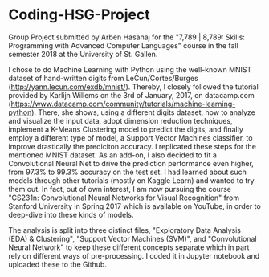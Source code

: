 # Coding-HSG-Project
Group Project submitted by Arben Hasanaj for the "7,789 | 8,789: Skills: Programming with Advanced Computer Languages" course in the fall semester 2018 at the University of St. Gallen.

I chose to do Machine Learning with Python using the well-known MNIST dataset of hand-written digits from LeCun/Cortes/Burges (http://yann.lecun.com/exdb/mnist/). Thereby, I closely followed the tutorial provided by Karlijn Willems on the 3rd of January, 2017, on datacamp.com (https://www.datacamp.com/community/tutorials/machine-learning-python). There, she shows, using a different digits dataset, how to analyze and visualize the input data, adopt dimension reduction techniques, implement a K-Means Clustering model to predict the digits, and finally employ a different type of model, a Support Vector Machines classifier, to improve drastically the prediciton accuracy. I replicated these steps for the mentioned MNIST dataset. As an add-on, I also decided to fit a Convolutional Neural Net to drive the prediction performance even higher, from 97.3% to 99.3% accuracy on the test set. I had learned about such models through other tutorials (mostly on Kaggle Learn) and wanted to try them out. In fact, out of own interest, I am now pursuing the course "CS231n: Convolutional Neural Networks for Visual Recognition" from Stanford University in Spring 2017 which is available on YouTube, in order to deep-dive into these kinds of models.

The analysis is split into three distinct files, "Exploratory Data Analysis (EDA) & Clustering", "Support Vector Machines (SVM)", and "Convolutional Neural Network" to keep these different concepts separate which in part rely on different ways of pre-processing. I coded it in Jupyter notebook and uploaded these to the Github.
